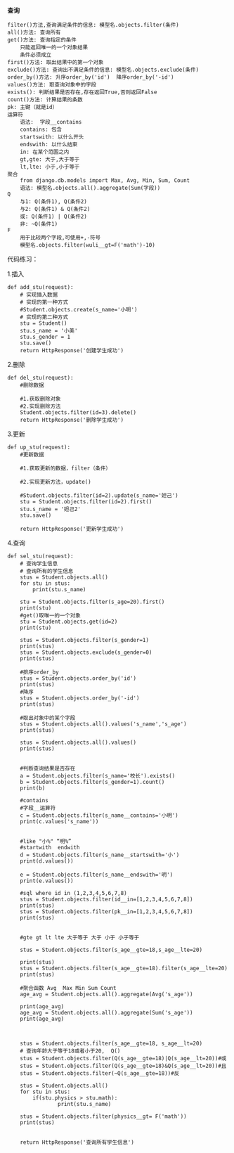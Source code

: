 **查询**

	filter()方法,查询满足条件的信息: 模型名.objects.filter(条件)
	all()方法: 查询所有
	get()方法: 查询指定的条件
		只能返回唯一的一个对象结果
		条件必须成立
	first()方法: 取出结果中的第一个对象
	exclude()方法: 查询出不满足条件的信息: 模型名.objects.exclude(条件)
	order_by()方法: 升序order_by('id')  降序order_by('-id')
	values()方法: 取查询对象中的字段
	exists(): 判断结果是否存在,存在返回True,否则返回False
	count()方法: 计算结果的条数
	pk: 主键（就是id）
	运算符
		语法:  字段__contains
		contains: 包含
		startswith: 以什么开头
		endswith: 以什么结束
		in: 在某个范围之内
		gt,gte: 大于,大于等于
		lt,lte: 小于,小于等于
	聚合
		from django.db.models import Max, Avg, Min, Sum, Count
		语法: 模型名.objects.all().aggregate(Sum(字段))
	Q
		与1: Q(条件1), Q(条件2)
		与2: Q(条件1) & Q(条件2)
		或: Q(条件1) | Q(条件2)
		非: ~Q(条件1)
	F
		用于比较两个字段,可使用+,-符号
		模型名.objects.filter(wuli__gt=F('math')-10)


代码练习：

1.插入

	def add_stu(request):
	    # 实现插入数据
	    # 实现的第一种方式
	    #Student.objects.create(s_name='小明')
	    # 实现的第二种方式
	    stu = Student()
	    stu.s_name = '小美'
	    stu.s_gender = 1
	    stu.save()
	    return HttpResponse('创建学生成功')

2.删除

	def del_stu(request):
	    #删除数据
	
	    #1.获取删除对象
	    #2.实现删除方法
	    Student.objects.filter(id=3).delete()
	    return HttpResponse('删除学生成功')

3.更新
	
	def up_stu(request):
	    #更新数据
	
	    #1.获取更新的数据，filter（条件）
	
	    #2.实现更新方法，update()
	
	    #Student.objects.filter(id=2).update(s_name='妲己')
	    stu = Student.objects.filter(id=2).first()
	    stu.s_name = '妲己2'
	    stu.save()
	
	    return HttpResponse('更新学生成功')

4.查询


	def sel_stu(request):
	    # 查询学生信息
	    # 查询所有的学生信息
	    stus = Student.objects.all()
	    for stu in stus:
	        print(stu.s_name)
	
	    stu = Student.objects.filter(s_age=20).first()
	    print(stu)
	    #get()取唯一的一个对象
	    stu = Student.objects.get(id=2)
	    print(stu)
	
	    stus = Student.objects.filter(s_gender=1)
	    print(stus)
	    stus = Student.objects.exclude(s_gender=0)
	    print(stus)
	
	    #排序order_by
	    stus = Student.objects.order_by('id')
	    print(stus)
	    #降序
	    stus = Student.objects.order_by('-id')
	    print(stus)
	
	    #取出对象中的某个字段
	    stus = Student.objects.all().values('s_name','s_age')
	    print(stus)
	
	    stus = Student.objects.all().values()
	    print(stus)
	
	
	    #判断查询结果是否存在
	    a = Student.objects.filter(s_name='校长').exists()
	    b = Student.objects.filter(s_gender=1).count()
	    print(b)
	
	    #contains
	    #字段__运算符
	    c = Student.objects.filter(s_name__contains='小明')
	    print(c.values('s_name'))
	
	
	    #like "小%" “明%”
	    #startwith  endwith
	    d = Student.objects.filter(s_name__startswith='小')
	    print(d.values())
	
	    e = Student.objects.filter(s_name__endswith='明')
	    print(e.values())
	
	    #sql where id in (1,2,3,4,5,6,7,8)
	    stus = Student.objects.filter(id__in=[1,2,3,4,5,6,7,8])
	    print(stus)
	    stus = Student.objects.filter(pk__in=[1,2,3,4,5,6,7,8])
	    print(stus)
	
	
	    #gte gt lt lte 大于等于 大于 小于 小于等于
	
	    stus = Student.objects.filter(s_age__gte=18,s_age__lte=20)
	
	    print(stus)
	    stus = Student.objects.filter(s_age__gte=18).filter(s_age__lte=20)
	    print(stus)
	
	    #聚合函数 Avg  Max Min Sum Count
	    age_avg = Student.objects.all().aggregate(Avg('s_age'))
	
	    print(age_avg)
	    age_avg = Student.objects.all().aggregate(Sum('s_age'))
	    print(age_avg)
	
	
	
	    stus = Student.objects.filter(s_age__gte=18, s_age__lt=20)
	    # 查询年龄大于等于18或者小于20,  Q()
	    stus = Student.objects.filter(Q(s_age__gte=18)|Q(s_age__lt=20))#或
	    stus = Student.objects.filter(Q(s_age__gte=18)&Q(s_age__lt=20))#且
	    stus = Student.objects.filter(~Q(s_age__gte=18))#反
	
	    stus = Student.objects.all()
	    for stu in stus:
	        if(stu.physics > stu.math):
	                print(stu.s_name)
	
	    stus = Student.objects.filter(physics__gt= F('math'))
	    print(stus)
	
	
	    return HttpResponse('查询所有学生信息')